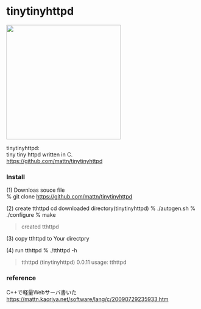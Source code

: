 tinytinyhttpd
===============

<image src="https://raw.githubusercontent.com/ohwada/MAC_cpp_Samples/master/tinytinyhttpd/screenshots/file_server.png" width="300" /> 


tinytinyhttpd:  
tiny tiny httpd written in C.  
https://github.com/mattn/tinytinyhttpd  

### Install   
(1) Downloas souce file  
% git clone https://github.com/mattn/tinytinyhttpd  

(2) create tthttpd
cd downloaded directory(tinytinyhttpd)
% ./autogen.sh
% ./configure
% make
> created tthttpd

(3) copy tthttpd to Your directpry

(4) run tthttpd
% ./tthttpd -h
> tthttpd (tinytinyhttpd) 0.0.11
> usage: tthttpd


### reference  
C++で軽量Webサーバ書いた  
https://mattn.kaoriya.net/software/lang/c/20090729235933.htm  
